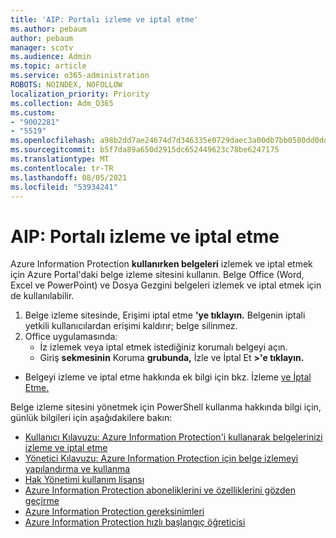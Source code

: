 ```yaml
---
title: 'AIP: Portalı izleme ve iptal etme'
ms.author: pebaum
author: pebaum
manager: scotv
ms.audience: Admin
ms.topic: article
ms.service: o365-administration
ROBOTS: NOINDEX, NOFOLLOW
localization_priority: Priority
ms.collection: Adm_O365
ms.custom:
- "9002281"
- "5519"
ms.openlocfilehash: a98b2dd7ae24674d7d346335e0729daec3a00db7bb0580dd0dd4ba08f58e7aca
ms.sourcegitcommit: b5f7da89a650d2915dc652449623c78be6247175
ms.translationtype: MT
ms.contentlocale: tr-TR
ms.lasthandoff: 08/05/2021
ms.locfileid: "53934241"
---
```

# <a name="aip-track-and-revoke-portal"></a>AIP: Portalı izleme ve iptal etme

Azure Information Protection **kullanırken belgeleri** izlemek ve iptal etmek için Azure Portal'daki belge izleme sitesini kullanın. Belge Office (Word, Excel ve PowerPoint) ve Dosya Gezgini belgeleri izlemek ve iptal etmek için de kullanılabilir.

1. Belge izleme sitesinde, Erişimi iptal etme **'ye tıklayın.** Belgenin iptali yetkili kullanıcılardan erişimi kaldırır; belge silinmez.
2. Office uygulamasında:
    - İz izlemek veya iptal etmek istediğiniz korumalı belgeyi açın.
    - Giriş **sekmesinin** Koruma **grubunda,** İzle ve İptal Et **>'e tıklayın.**

- Belgeyi izleme ve iptal etme hakkında ek bilgi için bkz. İzleme [ve İptal Etme.](https://docs.microsoft.com/azure/information-protection/rms-client/client-track-revoke)

Belge izleme sitesini yönetmek için PowerShell kullanma hakkında bilgi için, günlük bilgileri için aşağıdakilere bakın:
- [Kullanıcı Kılavuzu: Azure Information Protection'i kullanarak belgelerinizi izleme ve iptal etme](https://docs.microsoft.com/azure/information-protection/rms-client/client-track-revoke)
- [Yönetici Kılavuzu: Azure Information Protection için belge izlemeyi yapılandırma ve kullanma](https://docs.microsoft.com/azure/information-protection/rms-client/client-admin-guide-document-tracking)
- [Hak Yönetimi kullanım lisansı](https://docs.microsoft.com/azure/information-protection/configure-usage-rights#rights-management-use-license)
- [Azure Information Protection aboneliklerini ve özelliklerini gözden geçirme](https://azure.microsoft.com/pricing/details/information-protection)
- [Azure Information Protection gereksinimleri](https://docs.microsoft.com/azure/information-protection/get-started/requirements)
- [Azure Information Protection hızlı başlangıç öğreticisi](https://docs.microsoft.com/azure/information-protection/get-started/infoprotect-quick-start-tutorial)
